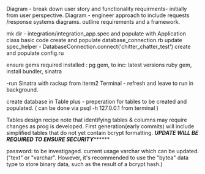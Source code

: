 Diagram - break down user story and functionality requirments- initially from user perspective. 
Diagram - engineer approach to include requests /response systems diagrams.
outline requirements and a framework.

mk dir - integration/integration_app.spec and populate with Application class basic code
 create and  populate database_connection.rb
 update spec_helper - DatabaseConnection.connect('chitter_chatter_test')
 create and populate config.ru

 ensure gems required installed  : pg gem, 
 to inc: latest versions ruby gem, install bundler, sinatra

 -run Sinatra with rackup from iterm2 Terminal - refresh and leave to run in background.

 create database in Table plus - preperation for tables to be created and populated. ( can be done via psql -h 127.0.0.1 from terminal )

Tables design recipe
note that identifying tables & columns may require changes as prog is developed. First generation(early commits) will include simplified tables that do not yet contain bcrypt formatting.
*****UPDATE WILL BE REQUIRED TO ENSURE SECURITY***********

password:  to be investigaged. current usage varchar which can be updated.
("text" or "varchar". However, it's recommended to use the "bytea" data type to store binary data, such as the result of a bcrypt hash.)